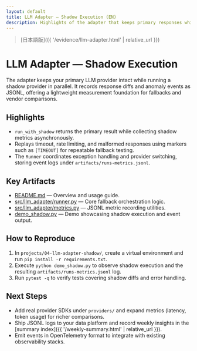 ```yaml
---
layout: default
title: LLM Adapter — Shadow Execution (EN)
description: Highlights of the adapter that keeps primary responses while shadow providers capture anomalies
---
```


> [日本語版]({{ '/evidence/llm-adapter.html' | relative_url }})

# LLM Adapter — Shadow Execution

The adapter keeps your primary LLM provider intact while running a shadow provider in parallel. It records response diffs and anomaly events as JSONL, offering a lightweight measurement foundation for fallbacks and vendor comparisons.

## Highlights

- `run_with_shadow` returns the primary result while collecting shadow metrics asynchronously.
- Replays timeout, rate limiting, and malformed responses using markers such as `[TIMEOUT]` for repeatable fallback testing.
- The `Runner` coordinates exception handling and provider switching, storing event logs under `artifacts/runs-metrics.jsonl`.

## Key Artifacts

- [README.md](https://github.com/Ryosuke4219/portfolio/blob/main/projects/04-llm-adapter-shadow/README.md) — Overview and usage guide.
- [src/llm_adapter/runner.py](https://github.com/Ryosuke4219/portfolio/blob/main/projects/04-llm-adapter-shadow/src/llm_adapter/runner.py) — Core fallback orchestration logic.
- [src/llm_adapter/metrics.py](https://github.com/Ryosuke4219/portfolio/blob/main/projects/04-llm-adapter-shadow/src/llm_adapter/metrics.py) — JSONL metric recording utilities.
- [demo_shadow.py](https://github.com/Ryosuke4219/portfolio/blob/main/projects/04-llm-adapter-shadow/demo_shadow.py) — Demo showcasing shadow execution and event output.

## How to Reproduce

1. In `projects/04-llm-adapter-shadow/`, create a virtual environment and run `pip install -r requirements.txt`.
2. Execute `python demo_shadow.py` to observe shadow execution and the resulting `artifacts/runs-metrics.jsonl` log.
3. Run `pytest -q` to verify tests covering shadow diffs and error handling.

## Next Steps

- Add real provider SDKs under `providers/` and expand metrics (latency, token usage) for richer comparisons.
- Ship JSONL logs to your data platform and record weekly insights in the [summary index]({{ '/weekly-summary.html' | relative_url }}).
- Emit events in OpenTelemetry format to integrate with existing observability stacks.
